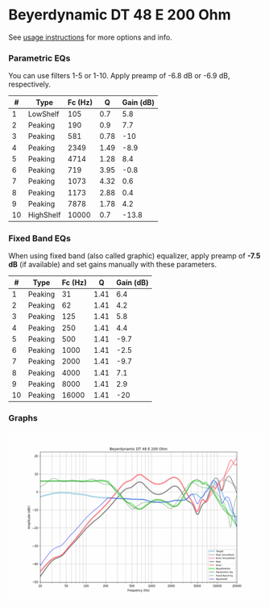 # Beyerdynamic DT 48 E 200 Ohm
See [usage instructions](https://github.com/jaakkopasanen/AutoEq#usage) for more options and info.

### Parametric EQs
You can use filters 1-5 or 1-10. Apply preamp of -6.8 dB or -6.9 dB, respectively.

|   # | Type      |   Fc (Hz) |    Q |   Gain (dB) |
|-----|-----------|-----------|------|-------------|
|   1 | LowShelf  |       105 | 0.7  |         5.8 |
|   2 | Peaking   |       190 | 0.9  |         7.7 |
|   3 | Peaking   |       581 | 0.78 |       -10   |
|   4 | Peaking   |      2349 | 1.49 |        -8.9 |
|   5 | Peaking   |      4714 | 1.28 |         8.4 |
|   6 | Peaking   |       719 | 3.95 |        -0.8 |
|   7 | Peaking   |      1073 | 4.32 |         0.6 |
|   8 | Peaking   |      1173 | 2.88 |         0.4 |
|   9 | Peaking   |      7878 | 1.78 |         4.2 |
|  10 | HighShelf |     10000 | 0.7  |       -13.8 |

### Fixed Band EQs
When using fixed band (also called graphic) equalizer, apply preamp of **-7.5 dB** (if available) and set gains manually with these parameters.

|   # | Type    |   Fc (Hz) |    Q |   Gain (dB) |
|-----|---------|-----------|------|-------------|
|   1 | Peaking |        31 | 1.41 |         6.4 |
|   2 | Peaking |        62 | 1.41 |         4.2 |
|   3 | Peaking |       125 | 1.41 |         5.8 |
|   4 | Peaking |       250 | 1.41 |         4.4 |
|   5 | Peaking |       500 | 1.41 |        -9.7 |
|   6 | Peaking |      1000 | 1.41 |        -2.5 |
|   7 | Peaking |      2000 | 1.41 |        -9.7 |
|   8 | Peaking |      4000 | 1.41 |         7.1 |
|   9 | Peaking |      8000 | 1.41 |         2.9 |
|  10 | Peaking |     16000 | 1.41 |       -20   |

### Graphs
![](./Beyerdynamic%20DT%2048%20E%20200%20Ohm.png)
